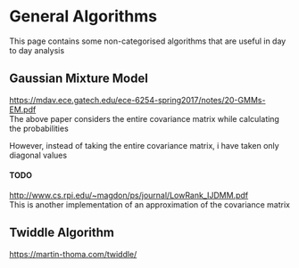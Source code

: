 # General Algorithms

This page contains some non-categorised algorithms that are useful in day to day analysis

## Gaussian Mixture Model
https://mdav.ece.gatech.edu/ece-6254-spring2017/notes/20-GMMs-EM.pdf  
The above paper considers the entire covariance matrix while calculating the probabilities

However, instead of taking the entire covariance matrix, i have taken only diagonal values

#### TODO
http://www.cs.rpi.edu/~magdon/ps/journal/LowRank_IJDMM.pdf  
This is another implementation of an approximation of the covariance matrix

## Twiddle Algorithm
https://martin-thoma.com/twiddle/
